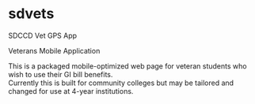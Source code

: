 # sdvets
SDCCD Vet GPS App

Veterans Mobile Application

This is a packaged mobile-optimized web page for veteran students who wish to use their GI bill benefits.  
Currently this is built for community colleges but may be tailored and changed for use at 4-year institutions.
